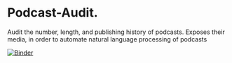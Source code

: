 # Podcast-Audit.
Audit the number, length, and publishing history of podcasts. Exposes their media, in order to automate natural language processing of podcasts

[![Binder](https://mybinder.org/badge_logo.svg)](https://mybinder.org/v2/gh/xthomas/Podcast-Audit/master)
